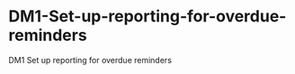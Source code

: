 DM1-Set-up-reporting-for-overdue-reminders
==========================================

DM1 Set up reporting for overdue reminders
